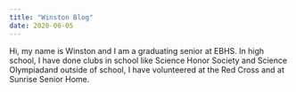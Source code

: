 ```yaml
---
title: "Winston Blog"
date: 2020-06-05
---
```


Hi, my name is Winston and I am a graduating senior at EBHS. In high school, I have done clubs in school like Science
Honor Society and Science Olympiadand outside of school, I have volunteered at the Red Cross and at Sunrise Senior Home.
